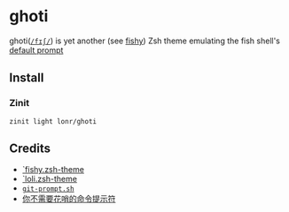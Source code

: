 # ghoti

ghoti([`/fɪʃ/`](https://en.wikipedia.org/wiki/Ghoti)) is yet another (see [fishy](https://github.com/ohmyzsh/ohmyzsh/blob/master/themes/fishy.zsh-theme)) Zsh theme emulating the fish shell's [default prompt](https://github.com/fish-shell/fish-shell/blob/76457bdc4e/share/tools/web_config/sample_prompts/classic_vcs.fish)

## Install

### Zinit

`zinit light lonr/ghoti`

## Credits

- [`fishy.zsh-theme](https://github.com/ohmyzsh/ohmyzsh/blob/master/themes/fishy.zsh-theme)
- [`loli.zsh-theme](https://github.com/Aloxaf/dotfiles/blob/master/zsh/.config/zsh/themes/loli.zsh-theme)
- [`git-prompt.sh`](https://github.com/git/git/blob/master/contrib/completion/git-prompt.sh)
- [你不需要花哨的命令提示符](https://zhuanlan.zhihu.com/p/51008087)
